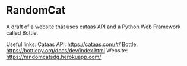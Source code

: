 # RandomCat

A draft of a website that uses cataas API and a Python Web Framework called Bottle.

Useful links:
  Cataas API: https://cataas.com/#/
  Bottle: https://bottlepy.org/docs/dev/index.html
  Website: https://randomcatsdg.herokuapp.com/
